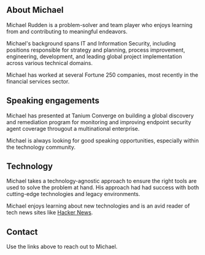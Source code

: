## About Michael

Michael Rudden is a problem-solver and team player who enjoys learning from and contributing to meaningful endeavors.

Michael's background spans IT and Information Security, including positions responsible for strategy and planning, process improvement, engineering, development, and leading global project implementation across various technical domains.

Michael has worked at several Fortune 250 companies, most recently in the financial services sector.

## Speaking engagements

Michael has presented at Tanium Converge on building a global discovery and remediation program for monitoring and improving endpoint security agent coverage througout a multinational enterprise.

Michael is always looking for good speaking opportunities, especially within the technology community.

## Technology
Michael takes a technology-agnostic approach to ensure the right tools are used to solve the problem at hand. His approach had had success with both cutting-edge technologies and legacy environments.

Michael enjoys learning about new technologies and is an avid reader of tech news sites like [Hacker News](https://news.ycombinator.com).

## Contact
Use the links above to reach out to Michael.
